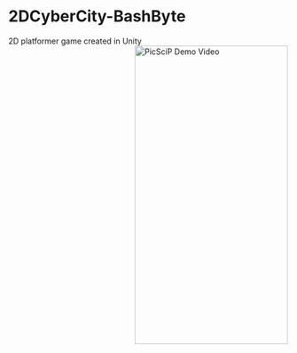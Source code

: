 # 2DCyberCity-BashByte
2D platformer game created in Unity
<a style="float:right" href="https://github.com/Davidskumar/2DCyberCity-BashByte/blob/main/Images/UIStart.png" target="_blank">
 <img alt="PicSciP Demo Video" src="https://github.com/mattdipasquale/PicSciP/raw/master/screenshot.png" width="276" height="537" />
</a>
